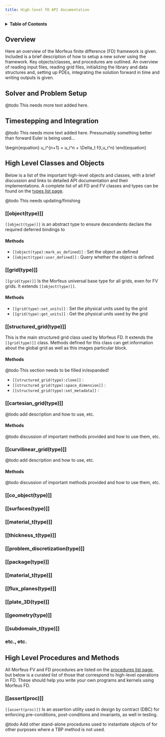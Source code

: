 ```yaml
---
title: High-level FD API documentation
---
```



<details><summary><b>Table of Contents</b></summary>

[TOC]

</details>

Overview
--------

Here an overview of the Morfeus finite difference (FD) framework is given.
Included is a brief description of how to setup a new solver using the framework.
Key objects/classes, and procedures are outlined.
An overview of reading input files, reading grid files,
initializing the library and data structures and, setting up PDEs, integrating the solution forward in time
and writing outputs is given.

Solver and Problem Setup
------------------------

@todo
This needs more text added here.

Timestepping and Integration
----------------------------

@todo
This needs more text added here.
Pressumably something better than forward Euler is being used...

\begin{equation}
u_i^{n+1} = u_i^n + \Delta_t f(t,u_i^n)
\end{equation}

High Level Classes and Objects
------------------------------

Below is a list of the important high-level objects and classes, with a brief discussion and
links to detailed API documentation and their implementations.
A complete list of all FD and FV classes and types can be found on the [types list page].

[types list page]: ../lists/types.html

@todo
This needs updating/finishing


### [[object(type)]]

`[[object(type)]]` is an abstract type to ensure descendents declare the required deferred bindings to

#### Methods

* `[[object(type):mark_as_defined]]` : Set the object as defined
* `[[object(type):user_defined]]` : Query whether the object is defined

### [[grid(type)]]

`[[grid(type)]]` Is the Morfeus universal base type for all grids, even for FV grids. It extends `[[object(type)]]`.

#### Methods

* `[[grid(type):set_units]]` : Set the physical units used by the grid
* `[[grid(type):get_units]]` : Get the physical units used by the grid

### [[structured_grid(type)]]

This is the main structured grid class used by Morfeus FD. It extends the `[[grid(type)]]` class.
Methods defined for this class can get information about the global grid as well as this images particular block.

#### Methods

@todo
This section needs to be filled in/expanded!

* `[[structured_grid(type):clone]]` :
* `[[structured_grid(type):space_dimension]]` :
* `[[structured_grid(type):set_metadata]]` :

### [[cartesian_grid(type)]]

@todo
add description and how to use, etc.

#### Methods

@todo
discussion of important methods provided and how to use them, etc.

### [[curvilinear_grid(type)]]

@todo
add description and how to use, etc.

#### Methods

@todo
discussion of important methods provided and how to use them, etc.

### [[co_object(type)]]


### [[surfaces(type)]]


### [[material_t(type)]]


### [[thickness_t(type)]]


### [[problem_discretization(type)]]


### [[package(type)]]


### [[material_t(type)]]


### [[flux_planes(type)]]


### [[plate_3D(type)]]


### [[geometry(type)]]


### [[subdomain_t(type)]]


### etc., etc.


High Level Procedures and Methods
---------------------------------

All Morfeus FV and FD procedures are listed on the [procedures list page], but below is a curated list of those that correspond to high-level
operations in FD. These should help you write your own programs and kernels using Morfeus FD.

[procedures list page]: ../lists/procedures.html

### [[assert(proc)]]

`[[assert(proc)]]` Is an assertion utility used in design by contract (DBC) for enforcing pre-conditions, post-conditions and invariants, as well in testing.


@todo
Add other stand-alone procedures used to instantiate objects of for other purposes where a TBP method is not used.
